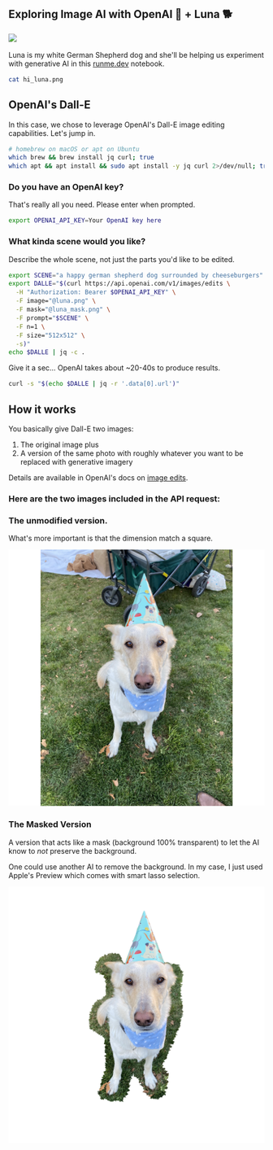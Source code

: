 ## Exploring Image AI with OpenAI 🤖 + Luna 🐕

[![](https://badgen.net/badge/Open%20with/Runme/5B3ADF?icon=https://runme.dev/img/logo.svg)](https://runme.dev/api/runme?repository=https%3A%2F%2Fgithub.com%2Fsourishkrout%2Floon.git&fileToOpen=AI.md)

Luna is my white German Shepherd dog and she'll be helping us experiment with generative AI in this [runme.dev](https://runme.dev) notebook.

```sh { interactive=false mimeType=image/png }
cat hi_luna.png
```

## OpenAI's Dall-E

In this case, we chose to leverage OpenAI's Dall-E image editing capabilities. Let's jump in.

```sh
# homebrew on macOS or apt on Ubuntu
which brew && brew install jq curl; true
which apt && apt install && sudo apt install -y jq curl 2>/dev/null; true
```

### Do you have an OpenAI key?

That's really all you need. Please enter when prompted.

```sh { interactive=false }
export OPENAI_API_KEY=Your OpenAI key here
```

### What kinda scene would you like?

Describe the whole scene, not just the parts you'd like to be edited.

```sh { interactive=false mimeType=text/x-json }
export SCENE="a happy german shepherd dog surrounded by cheeseburgers"
export DALLE="$(curl https://api.openai.com/v1/images/edits \
  -H "Authorization: Bearer $OPENAI_API_KEY" \
  -F image="@luna.png" \
  -F mask="@luna_mask.png" \
  -F prompt="$SCENE" \
  -F n=1 \
  -F size="512x512" \
  -s)"
echo $DALLE | jq -c .
```

Give it a sec... OpenAI takes about ~20-40s to produce results.

```sh { interactive=false mimeType=image/png }
curl -s "$(echo $DALLE | jq -r '.data[0].url')"
```

## How it works

You basically give Dall-E two images:

1. The original image plus
2. A version of the same photo with roughly whatever you want to be replaced with generative imagery

Details are available in OpenAI's docs on [image edits](https://platform.openai.com/docs/guides/images/edits).

### Here are the two images included in the API request:

### The unmodified version.

What's more important is that the dimension match a square.

![Original image of Luna](luna.png)

### The Masked Version

A version that acts like a mask (background 100% transparent) to let the AI know to *not* preserve the background.

One could use another AI to remove the background. In my case, I just used Apple's Preview which comes with smart lasso selection.

![Masked image of Luna](luna_mask.png)
